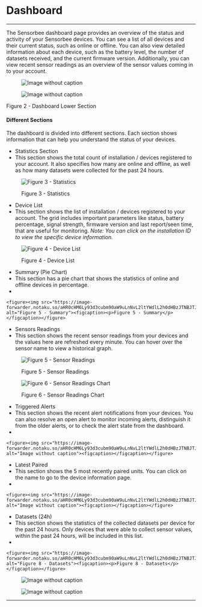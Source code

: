 # Dashboard

***

The Sensorbee dashboard page provides an overview of the status and activity of your Sensorbee devices. You can see a list of all devices and their current status, such as online or offline. You can also view detailed information about each device, such as the battery level, the number of datasets received, and the current firmware version. Additionally, you can view recent sensor readings as an overview of the sensor values coming in to your account.

<figure><img src="https://image-forwarder.notaku.so/aHR0cHM6Ly93d3cubm90aW9uLnNvL2ltYWdlL2h0dHBzJTNBJTJGJTJGcHJvZC1maWxlcy1zZWN1cmUuczMudXMtd2VzdC0yLmFtYXpvbmF3cy5jb20lMkY4YTlhZWQwNi1mODQ0LTRkZTQtYjk2Yi1jMTUyNjkzMWM1NTclMkY3ZGRmMGMxNi0yNzljLTQ3YzktYjQxNi0xOGFlMmU4M2JhY2ElMkZVbnRpdGxlZC5wbmc_dGFibGU9YmxvY2smc3BhY2VJZD04YTlhZWQwNi1mODQ0LTRkZTQtYjk2Yi1jMTUyNjkzMWM1NTcmaWQ9YTEwYWFlODMtZjA1Zi00NTM3LWJmNDEtNDQ3Y2IwMjY4ODM2JmNhY2hlPXYyJndpZHRoPTE0MTUuOTUwMDczMjQyMTg3NQ==" alt="Image without caption"><figcaption></figcaption></figure>

<figure><img src="https://image-forwarder.notaku.so/aHR0cHM6Ly93d3cubm90aW9uLnNvL2ltYWdlL2h0dHBzJTNBJTJGJTJGcHJvZC1maWxlcy1zZWN1cmUuczMudXMtd2VzdC0yLmFtYXpvbmF3cy5jb20lMkY4YTlhZWQwNi1mODQ0LTRkZTQtYjk2Yi1jMTUyNjkzMWM1NTclMkY1OGZmZjhjZi02MTE2LTQyNzItOTNlZi03YjE3NDdiYmQyNjQlMkZpbWFnZS5wbmc_dGFibGU9YmxvY2smc3BhY2VJZD04YTlhZWQwNi1mODQ0LTRkZTQtYjk2Yi1jMTUyNjkzMWM1NTcmaWQ9MTc1ZDliODMtY2NhYy04MDkxLWFjNjAtZjAxZTJiYjg0ZWI3JmNhY2hlPXYyJndpZHRoPTExMDQuNzc1MDI0NDE0MDYyNQ==" alt="Image without caption"><figcaption></figcaption></figure>

Figure 2 - Dashboard Lower Section

#### Different Sections <a href="#db39a26fbe354766b3850817c51e4d2e" id="db39a26fbe354766b3850817c51e4d2e"></a>

The dashboard is divided into different sections. Each section shows information that can help you understand the status of your devices.

* Statistics Section
* This section shows the total count of installation / devices registered to your account. It also specifies how many are online and offline, as well as how many datasets were collected for the past 24 hours.

<figure><img src="https://image-forwarder.notaku.so/aHR0cHM6Ly93d3cubm90aW9uLnNvL2ltYWdlL2h0dHBzJTNBJTJGJTJGczMtdXMtd2VzdC0yLmFtYXpvbmF3cy5jb20lMkZzZWN1cmUubm90aW9uLXN0YXRpYy5jb20lMkY3MTBhOWZiYS00OGM1LTRhZGMtYTMzOS1lNDE2MTQ2OWEyOTklMkZVbnRpdGxlZC5wbmc_dGFibGU9YmxvY2smc3BhY2VJZD04YTlhZWQwNi1mODQ0LTRkZTQtYjk2Yi1jMTUyNjkzMWM1NTcmaWQ9ZmU1M2U0NGUtZGViNy00ZDUwLWJlYzctNjJjZjVjMDE2ZjAyJmNhY2hlPXYyJndpZHRoPTE0MTUuODAwMDQ4ODI4MTI1" alt="Figure 3 - Statistics"><figcaption><p>Figure 3 - Statistics</p></figcaption></figure>

* Device List
* This section shows the list of installation / devices registered to your account. The grid includes important parameters like status, battery percentage, signal strength, firmware version and last report/seen time, that are useful for monitoring. _Note: You can click on the installation ID to view the specific device information._

<figure><img src="https://image-forwarder.notaku.so/aHR0cHM6Ly93d3cubm90aW9uLnNvL2ltYWdlL2h0dHBzJTNBJTJGJTJGczMtdXMtd2VzdC0yLmFtYXpvbmF3cy5jb20lMkZzZWN1cmUubm90aW9uLXN0YXRpYy5jb20lMkY4MjlmZTViYi02ZDc0LTQzZmQtOTI1Yy0wYWYwYjI3Y2U0NjclMkZVbnRpdGxlZC5wbmc_dGFibGU9YmxvY2smc3BhY2VJZD04YTlhZWQwNi1mODQ0LTRkZTQtYjk2Yi1jMTUyNjkzMWM1NTcmaWQ9NWM1NzVlMGUtODFlZi00MGVkLWIzODAtN2FiODEzNWJjMTVkJmNhY2hlPXYyJndpZHRoPTE0MTUuOTUwMDczMjQyMTg3NQ==" alt="Figure 4 - Device List"><figcaption><p>Figure 4 - Device List</p></figcaption></figure>

* Summary (Pie Chart)
* This section has a pie chart that shows the statistics of online and offline devices in percentage.
*

    <figure><img src="https://image-forwarder.notaku.so/aHR0cHM6Ly93d3cubm90aW9uLnNvL2ltYWdlL2h0dHBzJTNBJTJGJTJGczMtdXMtd2VzdC0yLmFtYXpvbmF3cy5jb20lMkZzZWN1cmUubm90aW9uLXN0YXRpYy5jb20lMkZlZjc5NzA3Ni00ZjVjLTQ3NzQtYWIxMy00MTU2NThmZGRmNmIlMkZVbnRpdGxlZC5wbmc_dGFibGU9YmxvY2smc3BhY2VJZD04YTlhZWQwNi1mODQ0LTRkZTQtYjk2Yi1jMTUyNjkzMWM1NTcmaWQ9MTZiOGIyOGUtOGI5Ny00MmU4LWE2ZDgtZWNlZmUxYTlmOTFjJmNhY2hlPXYyJndpZHRoPTExOTMuOTc0OTc1NTg1OTM3NQ==" alt="Figure 5 - Summary"><figcaption><p>Figure 5 - Summary</p></figcaption></figure>
* Sensors Readings
* This section shows the recent sensor readings from your devices and the values here are refreshed every minute. You can hover over the sensor name to view a historical graph.

<figure><img src="https://image-forwarder.notaku.so/aHR0cHM6Ly93d3cubm90aW9uLnNvL2ltYWdlL2h0dHBzJTNBJTJGJTJGczMtdXMtd2VzdC0yLmFtYXpvbmF3cy5jb20lMkZzZWN1cmUubm90aW9uLXN0YXRpYy5jb20lMkZhMDgwNWE2NC0yZTI1LTQyOWMtYWJhNy05NDA3ZTRkYTg0MDQlMkZVbnRpdGxlZC5wbmc_dGFibGU9YmxvY2smc3BhY2VJZD04YTlhZWQwNi1mODQ0LTRkZTQtYjk2Yi1jMTUyNjkzMWM1NTcmaWQ9NTYxZWVjMzItMzQ1ZC00ZWZkLThiNzgtMWY1ZjlmNTdjNDdjJmNhY2hlPXYyJndpZHRoPTE0MTUuOTUwMDczMjQyMTg3NQ==" alt="Figure 5 - Sensor Readings"><figcaption><p>Figure 5 - Sensor Readings</p></figcaption></figure>

<figure><img src="https://image-forwarder.notaku.so/aHR0cHM6Ly93d3cubm90aW9uLnNvL2ltYWdlL2h0dHBzJTNBJTJGJTJGczMtdXMtd2VzdC0yLmFtYXpvbmF3cy5jb20lMkZzZWN1cmUubm90aW9uLXN0YXRpYy5jb20lMkYyOGI3ZDFlMS1jYzMwLTRjMTAtOTg4Zi01M2VjZTM2NTRhYWElMkZVbnRpdGxlZC5wbmc_dGFibGU9YmxvY2smc3BhY2VJZD04YTlhZWQwNi1mODQ0LTRkZTQtYjk2Yi1jMTUyNjkzMWM1NTcmaWQ9OWQ0Yjg1YmItMDIwYy00NzU4LTk5NWYtN2Y3MTZjYzZiZWNkJmNhY2hlPXYyJndpZHRoPTE0MTUuOTUwMDczMjQyMTg3NQ==" alt="Figure 6 - Sensor Readings Chart"><figcaption><p>Figure 6 - Sensor Readings Chart</p></figcaption></figure>

* Triggered Alerts
* This section shows the recent alert notifications from your devices. You can also resolve an open alert to monitor incoming alerts, distinguish it from the older alerts, or to check the alert state from the dashboard.
*

    <figure><img src="https://image-forwarder.notaku.so/aHR0cHM6Ly93d3cubm90aW9uLnNvL2ltYWdlL2h0dHBzJTNBJTJGJTJGcHJvZC1maWxlcy1zZWN1cmUuczMudXMtd2VzdC0yLmFtYXpvbmF3cy5jb20lMkY4YTlhZWQwNi1mODQ0LTRkZTQtYjk2Yi1jMTUyNjkzMWM1NTclMkZmYTllYTBjNy1kYmRmLTRiZDctYTgyMi1iMjJhMDAwMDNlYmYlMkZpbWFnZS5wbmc_dGFibGU9YmxvY2smc3BhY2VJZD04YTlhZWQwNi1mODQ0LTRkZTQtYjk2Yi1jMTUyNjkzMWM1NTcmaWQ9MTc1ZDliODMtY2NhYy04MGMxLTg4ODgtZmZkODVjMzMwNDAzJmNhY2hlPXYyJndpZHRoPTEwNDUuOTI1MDQ4ODI4MTI1" alt="Image without caption"><figcaption></figcaption></figure>
* Latest Paired
* This section shows the 5 most recently paired units. You can click on the name to go to the device information page.
*

    <figure><img src="https://image-forwarder.notaku.so/aHR0cHM6Ly93d3cubm90aW9uLnNvL2ltYWdlL2h0dHBzJTNBJTJGJTJGcHJvZC1maWxlcy1zZWN1cmUuczMudXMtd2VzdC0yLmFtYXpvbmF3cy5jb20lMkY4YTlhZWQwNi1mODQ0LTRkZTQtYjk2Yi1jMTUyNjkzMWM1NTclMkZmNWZiMDZlYi0yNWZhLTRhNWMtYTNmZS01MWU0YjI1OGNmZDclMkZpbWFnZS5wbmc_dGFibGU9YmxvY2smc3BhY2VJZD04YTlhZWQwNi1mODQ0LTRkZTQtYjk2Yi1jMTUyNjkzMWM1NTcmaWQ9MTc1ZDliODMtY2NhYy04MGVlLWEzMTAtZDk1YTU2MDJiYTA3JmNhY2hlPXYyJndpZHRoPTEwNDUuOTUwMDczMjQyMTg3NQ==" alt="Image without caption"><figcaption></figcaption></figure>
* Datasets (24h)
* This section shows the statistics of the collected datasets per device for the past 24 hours. Only devices that were able to collect sensor values, within the past 24 hours, will be included in this list.
*

    <figure><img src="https://image-forwarder.notaku.so/aHR0cHM6Ly93d3cubm90aW9uLnNvL2ltYWdlL2h0dHBzJTNBJTJGJTJGczMtdXMtd2VzdC0yLmFtYXpvbmF3cy5jb20lMkZzZWN1cmUubm90aW9uLXN0YXRpYy5jb20lMkYwMjEyYmMyZi1mNGQ4LTQyMzAtOGI4NC1jZTM0MmI2YzQzMDglMkZVbnRpdGxlZC5wbmc_dGFibGU9YmxvY2smc3BhY2VJZD04YTlhZWQwNi1mODQ0LTRkZTQtYjk2Yi1jMTUyNjkzMWM1NTcmaWQ9OGM0YjcyNzQtMGE2Yy00ZDNmLWJkNDgtMDdjMTRjYThkOTc0JmNhY2hlPXYyJndpZHRoPTExOTMuOTI1MDQ4ODI4MTI1" alt="Figure 8 - Datasets"><figcaption><p>Figure 8 - Datasets</p></figcaption></figure>

<figure><img src="https://image-forwarder.notaku.so/aHR0cHM6Ly93d3cubm90aW9uLnNvL2ltYWdlL2h0dHBzJTNBJTJGJTJGcHJvZC1maWxlcy1zZWN1cmUuczMudXMtd2VzdC0yLmFtYXpvbmF3cy5jb20lMkY4YTlhZWQwNi1mODQ0LTRkZTQtYjk2Yi1jMTUyNjkzMWM1NTclMkZkOWIwY2Y5Mi02ODI0LTQ1N2QtYmU0My0yYzFjYzMwODQ1NDclMkZVbnRpdGxlZC5wbmc_dGFibGU9YmxvY2smc3BhY2VJZD04YTlhZWQwNi1mODQ0LTRkZTQtYjk2Yi1jMTUyNjkzMWM1NTcmaWQ9YmI4OTkwMzAtMTIxOC00NWYzLTk3NjUtMGFlZWY4MzJjNGRlJmNhY2hlPXYyJndpZHRoPTE0MTUuOTI1MDQ4ODI4MTI1" alt="Image without caption"><figcaption></figcaption></figure>

<figure><img src="https://image-forwarder.notaku.so/aHR0cHM6Ly93d3cubm90aW9uLnNvL2ltYWdlL2h0dHBzJTNBJTJGJTJGcHJvZC1maWxlcy1zZWN1cmUuczMudXMtd2VzdC0yLmFtYXpvbmF3cy5jb20lMkY4YTlhZWQwNi1mODQ0LTRkZTQtYjk2Yi1jMTUyNjkzMWM1NTclMkZiOTNmMTdiMS05YWY1LTQ1YTgtOGU5Mi0xMWY1MzQyOTkwNjklMkZVbnRpdGxlZC5wbmc_dGFibGU9YmxvY2smc3BhY2VJZD04YTlhZWQwNi1mODQ0LTRkZTQtYjk2Yi1jMTUyNjkzMWM1NTcmaWQ9YTYyYmZlOTctZjdiZC00OWE5LTgyMmEtMDY3N2YyYjE4N2NhJmNhY2hlPXYyJndpZHRoPTE0MTUuOTUwMDczMjQyMTg3NQ==" alt="Image without caption"><figcaption></figcaption></figure>

***

